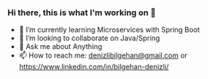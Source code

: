 ### Hi there, this is what I'm working on 👋

- 🌱 I’m currently learning Microservices with Spring Boot
- 👯 I’m looking to collaborate on Java/Spring
- 💬 Ask me about Anything
- 📫 How to reach me: denizlibilgehan@gmail.com or https://www.linkedin.com/in/bilgehan-denizli/


